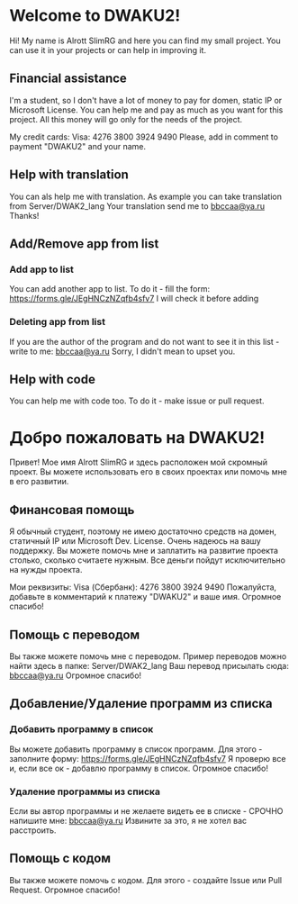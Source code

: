 # Welcome to DWAKU2!

Hi! My name is Alrott SlimRG and here you can find my small project.
You can use it in your projects or can help in improving it.


## Financial assistance

I'm a student, so I don't have a lot of money to pay for domen, static IP or Microsoft License.
You can help me and pay as much as you want for this project.
All this money will go only for the needs of the project.

My credit cards: 
Visa: 4276 3800 3924 9490
Please, add in comment to payment "DWAKU2" and your name. 


## Help with translation

You can als help me with translation.
As example you can take translation from Server/DWAK2_lang
Your translation send me to bbccaa@ya.ru
Thanks!

## Add/Remove app from list
### Add app to list

You can add another app to list.
To do it - fill the form:
https://forms.gle/JEgHNCzNZqfb4sfv7
 I will check it before adding
 
### Deleting app from list
If you are the author of the program and do not want to see it in this list - write to me: bbccaa@ya.ru
Sorry, I didn't  mean  to  upset  you.

## Help with code

You can help me with code too.
To do it - make issue or pull request.

# Добро пожаловать на DWAKU2!

Привет! Мое имя Alrott SlimRG и здесь расположен мой скромный проект.
Вы можете использовать его в своих проектах или помочь мне в его развитии.


## Финансовая помощь

Я обычный студент, поэтому не имею достаточно средств на домен, статичный IP или Microsoft Dev. License.
Очень надеюсь на вашу поддержку.
Вы можете помочь мне и заплатить на развитие проекта столько, сколько считаете нужным.
Все деньги пойдут исключительно на нужды проекта.

Мои реквизиты:
Visa (Сбербанк): 4276 3800 3924 9490
Пожалуйста, добавьте в комментарий к платежу "DWAKU2" и ваше имя. 
Огромное спасибо!

## Помощь с переводом

Вы также можете помочь мне с переводом.
Пример переводов можно найти здесь в папке: Server/DWAK2_lang
Ваш перевод присылать сюда: bbccaa@ya.ru
Огромное спасибо!

## Добавление/Удаление программ из списка
### Добавить программу в список

Вы можете добавить программу в список программ.
Для этого - заполните форму:
https://forms.gle/JEgHNCzNZqfb4sfv7
Я проверю все и, если все ок - добавлю программу в список.
Огромное спасибо!
 
### Удаление программы из списка
Если вы автор программы и не желаете видеть ее в списке  - СРОЧНО напишите мне: bbccaa@ya.ru
Извините за это, я не хотел вас расстроить.

## Помощь с кодом

Вы также можете помочь с кодом.
Для этого - создайте Issue или Pull Request.
Огромное спасибо!

